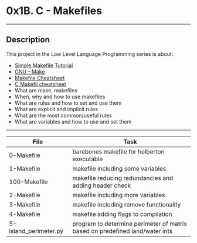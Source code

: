 # 0x1B. C - Makefiles
---
## Description

This project in the Low Level Language Programming series is about:

* [Simple Makefile Tutorial](http://www.cs.colby.edu/maxwell/courses/tutorials/maketutor/)
* [GNU - Make](https://www.gnu.org/software/make/manual/html_node/Introduction.html)
* [Makefile Cheatsheet](https://devhints.io/makefile)
* [C Makefil cheatsheet](http://www.csheeet.com/en/latest/notes/c_make.html)
* What are make, makefiles
* When, why and how to use makefiles
* What are rules and how to set and use them
* What are explicit and implicit rules
* What are the most common/useful rules
* What are variables and how to use and set them

---
File|Task
---|---
0-Makefile | barebones makefile for holberton executable
1-Makefile | makefile including some variables
100-Makefile | makefile reducing redundancies and adding header check
2-Makefile | makefile including more variables
3-Makefile | makefile including remove functionality
4-Makefile | makefile adding flags to compilation
5-island_perimeter.py | program to determine perimeter of matrix based on predefined land/water ints
